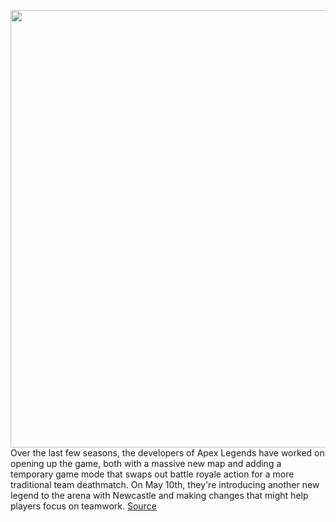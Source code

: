 <img src='https://cdn.vox-cdn.com/thumbor/C7TvhS6KfFfMi3NGJcnyGBCI2Xc=/0x0:2500x1406/1200x0/filters:focal(0x0:2500x1406):no_upscale()/cdn.vox-cdn.com/uploads/chorus_asset/file/23440726/Apex_Saviors_Secondary_3840x2160_2500.jpg' width='700px' /><br/>
Over the last few seasons, the developers of Apex Legends have worked on opening up the game, both with a massive new map and adding a temporary game mode that swaps out battle royale action for a more traditional team deathmatch. On May 10th, they're introducing another new legend to the arena with Newcastle and making changes that might help players focus on teamwork.
<a href='https://www.theverge.com/2022/5/5/23058327/apex-legends-saviors-newcastle-ranked-battle-royale'> Source <a/>